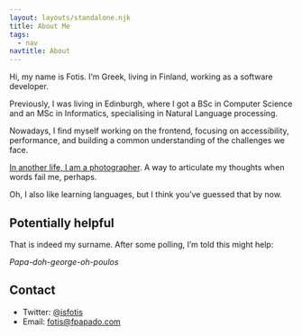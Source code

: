 ```yaml
---
layout: layouts/standalone.njk
title: About Me
tags:
  - nav
navtitle: About
---
```


Hi, my name is Fotis. I’m Greek, living in Finland, working as a software developer.

Previously, I was living in Edinburgh, where I got a BSc in Computer Science and an MSc in Informatics, specialising in Natural Language processing.

Nowadays, I find myself working on the frontend, focusing on accessibility, performance, and building a common understanding of the challenges we face.

[In another life, I am a photographer](https://fotis.photos). A way to articulate my thoughts when words fail me, perhaps.

Oh, I also like learning languages, but I think you’ve guessed that by now.

## Potentially helpful

That is indeed my surname. After some polling, I’m told this might help:

_Papa-doh-george-oh-poulos_

## Contact

- Twitter: [@isfotis](twitter.com/isfotis)
- Email: [fotis@fpapado.com](mailto:fotis@fpapado.com)